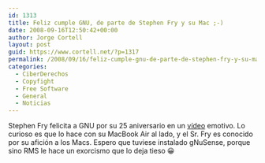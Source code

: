 ```yaml
---
id: 1313
title: Feliz cumple GNU, de parte de Stephen Fry y su Mac ;-)
date: 2008-09-16T12:50:42+00:00
author: Jorge Cortell
layout: post
guid: https://www.cortell.net/?p=1317
permalink: /2008/09/16/feliz-cumple-gnu-de-parte-de-stephen-fry-y-su-mac/
categories:
  - CiberDerechos
  - Copyfight
  - Free Software
  - General
  - Noticias
---
```

Stephen Fry felicita a GNU por su 25 aniversario en un <a title="https://www.gnu.org/fry/" href="https://www.gnu.org/fry/" target="_blank">vídeo</a> emotivo. Lo curioso es que lo hace con su MacBook Air al lado, y el Sr. Fry es conocido por su afición a los Macs. Espero que tuviese instalado gNuSense, porque sino RMS le hace un exorcismo que lo deja tieso 😀